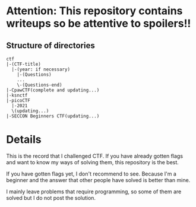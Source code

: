 # Attention: This repository contains writeups so be attentive to spoilers!!
## Structure of directories
```
ctf
|-(CTF-title)
  |-(year: if necessary)
    |-(Questions)
    ...
    \-(Questions-end)
|-CpawCTF(complete and updating...)
|-ksnctf
|-picoCTF
  |-2021
  \(updating...)
|-SECCON Beginners CTF(updating...)

```

# Details
This is the record that I challenged CTF.
If you have already gotten flags and want to know my ways of solving them, this repository is the best.

If you have gotten flags yet, I don't recommend to see.
Because I'm a beginner and the answer that other people have solved is better than mine.

I mainly leave problems that require programming, so some of them are solved but I do not post the solution.

